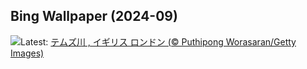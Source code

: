 ## Bing Wallpaper (2024-09)
![](https://www.bing.com/th?id=OHR.ThamesLondon_JA-JP6657553394_UHD.jpg&w=1000)Latest: [テムズ川 , イギリス ロンドン (© Puthipong Worasaran/Getty Images)](https://www.bing.com/th?id=OHR.ThamesLondon_JA-JP6657553394_UHD.jpg)